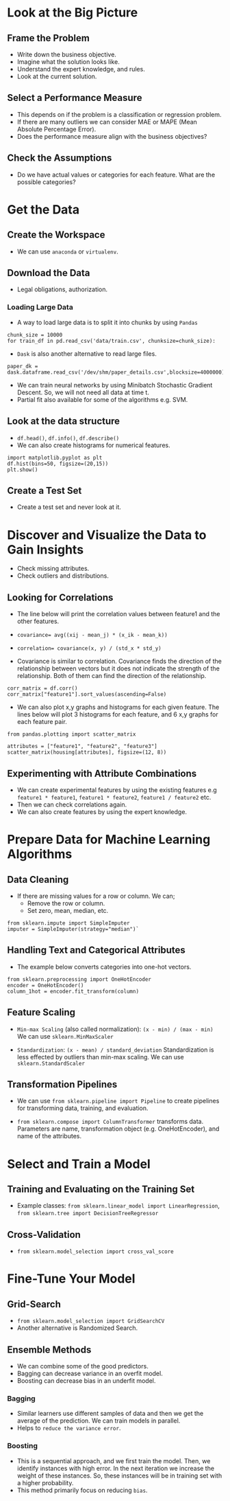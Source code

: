 # Look at the Big Picture
## Frame the Problem
- Write down the business objective.
- Imagine what the solution looks like.
- Understand the expert knowledge, and rules.
- Look at the current solution.

## Select a Performance Measure
- This depends on if the problem is a classification or regression problem.
- If there are many outliers we can consider MAE or MAPE (Mean Absolute Percentage Error).
- Does the performance measure align with the business objectives?

## Check the Assumptions
- Do we have actual values or categories for each feature. What are the possible categories?

# Get the Data

## Create the Workspace
- We can use `anaconda` or `virtualenv`.

## Download the Data
- Legal obligations, authorization.

### Loading Large Data
- A way to load large data is to split it into chunks by using `Pandas`

```
chunk_size = 10000
for train_df in pd.read_csv('data/train.csv', chunksize=chunk_size):

```

- `Dask` is also another alternative to read large files.

```
paper_dk = dask.dataframe.read_csv('/dev/shm/paper_details.csv',blocksize=4000000)
```
- We can train neural networks by using Minibatch Stochastic Gradient Descent. So, we will not need all data at time t.
- Partial fit also available for some of the algorithms e.g. SVM.


## Look at the data structure
- `df.head()`, `df.info()`, `df.describe()`
- We can also create histograms for numerical features.

```
import matplotlib.pyplot as plt
df.hist(bins=50, figsize=(20,15))
plt.show()
```

## Create a Test Set  
- Create a test set and never look at it.

# Discover and Visualize the Data to Gain Insights

- Check missing attributes.
- Check outliers and distributions.

## Looking for Correlations
- The line below will print the correlation values between feature1 and the other features.

- `covariance= avg((xij - mean_j) * (x_ik - mean_k))`

- `correlation= covariance(x, y) / (std_x * std_y)`

- Covariance is similar to correlation. Covariance finds the direction of the relationship between vectors but it does not indicate the strength of the relationship. Both of them can find the direction of the relationship.

```
corr_matrix = df.corr()
corr_matrix["feature1"].sort_values(ascending=False)
```

- We can also plot x,y graphs and histograms for each given feature. The lines below will plot 3 histograms for each feature, and 6 x,y graphs for each feature pair.

```
from pandas.plotting import scatter_matrix

attributes = ["feature1", "feature2", "feature3"]
scatter_matrix(housing[attributes], figsize=(12, 8))
```

## Experimenting with Attribute Combinations

- We can create experimental features by using the existing features e.g `feature1 * feature1`, `feature1 * feature2`, `feature1 / feature2` etc.
- Then we can check correlations again.
- We can also create features by using the expert knowledge.

# Prepare Data for Machine Learning Algorithms

## Data Cleaning

- If there are missing values for a row or column. We can;
  - Remove the row or column.
  - Set zero, mean, median, etc.

```
from sklearn.impute import SimpleImputer
imputer = SimpleImputer(strategy="median")`
```

## Handling Text and Categorical Attributes

- The example below converts categories into one-hot vectors.

```
from sklearn.preprocessing import OneHotEncoder
encoder = OneHotEncoder()
column_1hot = encoder.fit_transform(column)
```


## Feature Scaling

- `Min-max Scaling` (also called normalization): `(x - min) / (max - min)`
We can use `sklearn.MinMaxScaler`

- `Standardization`: `(x - mean) / standard_deviation` Standardization is less effected by outliers than min-max scaling. We can use `sklearn.StandardScaler`

## Transformation Pipelines

- We can use `from sklearn.pipeline import Pipeline` to create pipelines for transforming data, training, and evaluation.

- `from sklearn.compose import ColumnTransformer` transforms data. Parameters are name, transformation object (e.g. OneHotEncoder), and name of the attributes.

# Select and Train a Model

## Training and Evaluating on the Training Set
- Example classes: `from sklearn.linear_model import LinearRegression`, `from sklearn.tree import DecisionTreeRegressor`

## Cross-Validation
- `from sklearn.model_selection import cross_val_score`

# Fine-Tune Your Model

## Grid-Search

- `from sklearn.model_selection import GridSearchCV`
- Another alternative is Randomized Search.

## Ensemble Methods
- We can combine some of the good predictors.
- Bagging can decrease variance in an overfit model.
- Boosting can decrease bias in an underfit model.

### Bagging

- Similar learners use different samples of data and then we get the average of the prediction. We can train models in parallel.
- Helps to `reduce the variance error`.

### Boosting
- This is a sequential approach, and we first train the model. Then, we identify instances with high error. In the next iteration we increase the weight of these instances. So, these instances will be in training set with a higher probability.
- This method primarily focus on reducing `bias`.
